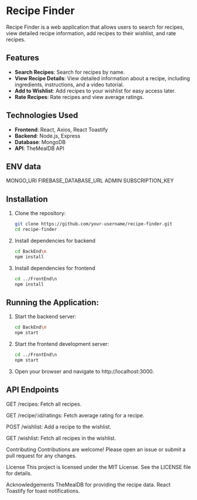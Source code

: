 # Recipe Finder

Recipe Finder is a web application that allows users to search for recipes, view detailed recipe information, add recipes to their wishlist, and rate recipes.

## Features

- **Search Recipes**: Search for recipes by name.
- **View Recipe Details**: View detailed information about a recipe, including ingredients, instructions, and a video tutorial.
- **Add to Wishlist**: Add recipes to your wishlist for easy access later.
- **Rate Recipes**: Rate recipes and view average ratings.

## Technologies Used

- **Frontend**: React, Axios, React Toastify
- **Backend**: Node.js, Express
- **Database**: MongoDB
- **API**: TheMealDB API

## ENV data

MONGO_URI
FIREBASE_DATABASE_URL
ADMIN
SUBSCRIPTION_KEY


## Installation

1. Clone the repository:
   ```bash
   git clone https://github.com/your-username/recipe-finder.git
   cd recipe-finder

2. Install dependencies for backend
    ```bash
    cd BackEnd\n
    npm install


3. Install dependencies for frontend
    ```bash
    cd ../FrontEnd\n
    npm install

## Running the Application:

1. Start the backend server:
    ```bash
    cd BackEnd\n
    npm start

2. Start the frontend development server:
    ```bash
    cd ../FrontEnd\n
    npm start

3. Open your browser and navigate to http://localhost:3000.

## API Endpoints

GET /recipes: Fetch all recipes.

GET /recipe/:id/ratings: Fetch average rating for a recipe.

POST /wishlist: Add a recipe to the wishlist.

GET /wishlist: Fetch all recipes in the wishlist.

Contributing
Contributions are welcome! Please open an issue or submit a pull request for any changes.

License
This project is licensed under the MIT License. See the LICENSE file for details.

Acknowledgements
TheMealDB for providing the recipe data.
React Toastify for toast notifications.
